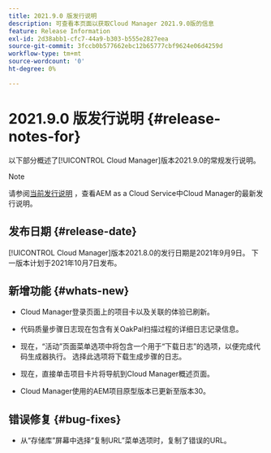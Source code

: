 ```yaml
---
title: 2021.9.0 版发行说明
description: 可查看本页面以获取Cloud Manager 2021.9.0版的信息
feature: Release Information
exl-id: 2d38abb1-cfc7-44a9-b303-b555e2827eea
source-git-commit: 3fccb0b577662ebc12b65777cbf9624e06d4259d
workflow-type: tm+mt
source-wordcount: '0'
ht-degree: 0%

---
```


# 2021.9.0 版发行说明 {#release-notes-for}

以下部分概述了[!UICONTROL Cloud Manager]版本2021.9.0的常规发行说明。

>[!NOTE]
>请参阅[当前发行说明](https://experienceleague.adobe.com/docs/experience-manager-cloud-service/onboarding/getting-access/release-notes-cloud-manager/release-notes-cm-current.html?lang=en#getting-access) ，查看AEM as a Cloud Service中Cloud Manager的最新发行说明。

## 发布日期 {#release-date}

[!UICONTROL Cloud Manager]版本2021.8.0的发行日期是2021年9月9日。
下一版本计划于2021年10月7日发布。

## 新增功能 {#whats-new}

* Cloud Manager登录页面上的项目卡以及关联的体验已刷新。

* 代码质量步骤日志现在包含有关OakPal扫描过程的详细日志记录信息。

* 现在，“活动”页面菜单选项中将包含一个用于“下载日志”的选项，以便完成代码生成器执行。 选择此选项将下载生成步骤的日志。

* 现在，直接单击项目卡片将导航到Cloud Manager概述页面。

* Cloud Manager使用的AEM项目原型版本已更新至版本30。

## 错误修复 {#bug-fixes}

* 从“存储库”屏幕中选择“复制URL”菜单选项时，复制了错误的URL。
